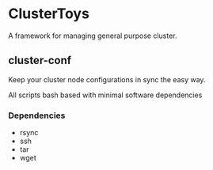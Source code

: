 # ClusterToys

A framework for managing general purpose cluster.

## cluster-conf

Keep your cluster node configurations in sync the easy way.

All scripts bash based with minimal software dependencies

### Dependencies

- rsync
- ssh
- tar
- wget
